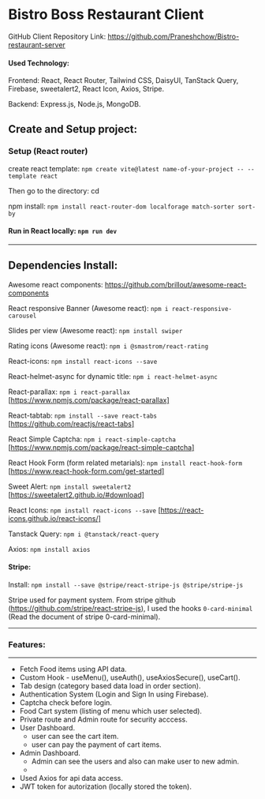 # Bistro Boss Restaurant Client

GitHub Client Repository Link: https://github.com/Praneshchow/Bistro-restaurant-server

#### Used Technology:
Frontend: React, React Router, Tailwind CSS, DaisyUI, TanStack Query, Firebase, sweetalert2, React Icon, Axios, Stripe.

Backend: Express.js, Node.js, MongoDB.

## Create and Setup project:

### Setup (React router)

create react template: `npm create vite@latest name-of-your-project -- --template react`

Then go to the directory: cd <your new project directory>

npm install: `npm install react-router-dom localforage match-sorter sort-by`

#### Run in React locally: `npm run dev` 

<hr>

## Dependencies Install: 

Awesome react components: https://github.com/brillout/awesome-react-components

React responsive Banner (Awesome react): `npm i react-responsive-carousel`

Slides per view (Awesome react): `npm install swiper`

Rating icons (Awesome react): `npm i @smastrom/react-rating`

React-icons: `npm install react-icons --save`

React-helmet-async for dynamic title: `npm i react-helmet-async`

React-parallax: `npm i react-parallax`    [https://www.npmjs.com/package/react-parallax]

React-tabtab: `npm install --save react-tabs`    [https://github.com/reactjs/react-tabs]

React Simple Captcha:  `npm i react-simple-captcha`   [https://www.npmjs.com/package/react-simple-captcha]

React Hook Form (form related metarials): `npm install react-hook-form`   [https://www.react-hook-form.com/get-started]

Sweet Alert: `npm install sweetalert2`   [https://sweetalert2.github.io/#download]

React Icons: `npm install react-icons --save`     [https://react-icons.github.io/react-icons/]

Tanstack Query: `npm i @tanstack/react-query`

Axios:  `npm install axios`

#### Stripe: 

Install: `npm install --save @stripe/react-stripe-js @stripe/stripe-js`

Stripe used for payment system. From stripe github (https://github.com/stripe/react-stripe-js), I used the hooks `0-card-minimal` (Read the document of stripe 0-card-minimal).  

<hr>

### Features:
----------------------------

* Fetch Food items using API data. 
* Custom Hook - useMenu(), useAuth(), useAxiosSecure(), useCart(). 
* Tab design (category based data load in order section). 
* Authentication System (Login and Sign In using Firebase). 
* Captcha check before login. 
* Food Cart system (listing of menu which user selected). 
* Private route and Admin route for security acccess. 
* User Dashboard.
    * user can see the cart item. 
    * user can pay the payment of cart items. 
* Admin Dashboard.
    * Admin can see the users and also can make user to new admin. 
    * 
* Used Axios for api data access. 
* JWT token for autorization (locally stored the token).




